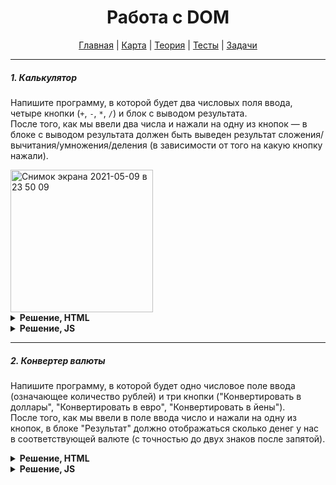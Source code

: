 <div align="center">

# Работа с DOM

[Главная](https://github.com/dollaween/junior-roadmap/)
|
[Карта](/roadmap/README.md)
|
[Теория](/theory/README.md)
|
[Тесты](/tests/README.md)
|
[Задачи](/tasks/README.md)

</div>

---

##### 1. Калькулятор

Напишите программу, в которой будет два числовых поля ввода, четыре кнопки (`+`, `-`, `*`, `/`) и блок с выводом результата.  
После того, как мы ввели два числа и нажали на одну из кнопок — в блоке с выводом результата должен быть выведен результат сложения/вычитания/умножения/деления (в зависимости от того на какую кнопку нажали).

<img width="228" alt="Снимок экрана 2021-05-09 в 23 50 09" src="https://user-images.githubusercontent.com/48933270/117586529-64510300-b121-11eb-9d99-5b54447ed453.png">

<details><summary><b>Решение, HTML</b></summary>
<p>

```html
<div>
  <input type="number" id="input1" value="0">
  <input type="number" id="input2" value="0">
  <button id="buttonSum">+</button>
  <button id="buttonSub">-</button>
  <button id="buttonMult">*</button>
  <button id="buttonDiv">/</button>
  <div>Результат: <span id="output">0</span></div>
</div>
```

</p>
</details>

<details><summary><b>Решение, JS</b></summary>
<p>

```js
const input1 = document.getElementById('input1')
const input2 = document.getElementById('input2')
const buttonSum = document.getElementById('buttonSum')
const buttonSub = document.getElementById('buttonSub')
const buttonMult = document.getElementById('buttonMult')
const buttonDiv = document.getElementById('buttonDiv')
const output = document.getElementById('output')

function getInputNumbers() {
  const num1 = input1.valueAsNumber || 0
  const num2 = input2.valueAsNumber || 0
  return [num1, num2]
}

function sum() {
  const [num1, num2] = getInputNumbers()
  output.innerHTML = num1 + num2
}

function sub() {
  const [num1, num2] = getInputNumbers()
  output.innerHTML = num1 - num2
}

function mult() {
  const [num1, num2] = getInputNumbers()
  output.innerHTML = num1 * num2
}

function div() {
  const [num1, num2] = getInputNumbers()
  output.innerHTML = num1 / num2
}

buttonSum.addEventListener('click', sum)
buttonSub.addEventListener('click', sub)
buttonMult.addEventListener('click', mult)
buttonDiv.addEventListener('click', div)
```

</p>
</details>

---

##### 2. Конвертер валюты

Напишите программу, в которой будет одно числовое поле ввода (означающее количество рублей) и три кнопки ("Конвертировать в доллары", "Конвертировать в евро", "Конвертировать в йены").  
После того, как мы ввели в поле ввода число и нажали на одну из кнопок, в блоке "Результат" должно отображаться сколько денег у нас в соответствующей валюте (с точностью до двух знаков после запятой).



<details><summary><b>Решение, HTML</b></summary>
<p>

```html
<input type="number" id="input" value="0">
<button id="buttonDol">Конвертировать в доллары</button>
<button id="buttonEur">Конверировать в евро</button>
<button id="buttonYen">Конвертировать в йены</button>
<div class="output-wrapper">Результат: <span id="output">0</span></div>
```

</p>
</details>

<details><summary><b>Решение, JS</b></summary>
<p>

```js
const input = document.getElementById('input')
const buttonDol = document.getElementById('buttonDol')
const buttonEur = document.getElementById('buttonEur')
const buttonYen = document.getElementById('buttonYen')
const output = document.getElementById('output')

function convertToDollar() {
  const dollar = 77
  const rubles = input.valueAsNumber || 0
  output.innerHTML = (rubles / dollar).toFixed(2)
}

function convertToEuro() {
  const euro = 90
  const rubles = input.valueAsNumber
  output.innerHTML = (rubles / euro).toFixed(2)
}

function convertToYen() {
  const yen = 0.7
  const rubles = input.valueAsNumber
  output.innerHTML = (rubles / yen).toFixed(2)
}

buttonDol.addEventListener('click', convertToDollar)
buttonEur.addEventListener('click', convertToEuro)
buttonYen.addEventListener('click', convertToYen)

```

</p>
</details>
